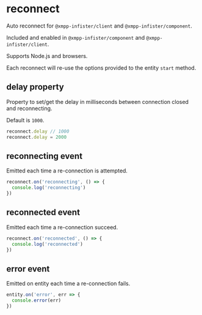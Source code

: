 # reconnect

Auto reconnect for `@xmpp-infister/client` and `@xmpp-infister/component`.

Included and enabled in `@xmpp-infister/component` and `@xmpp-infister/client`.

Supports Node.js and browsers.

Each reconnect will re-use the options provided to the entity `start` method.

## delay property

Property to set/get the delay in milliseconds between connection closed and
reconnecting.

Default is `1000`.

```js
reconnect.delay // 1000
reconnect.delay = 2000
```

## reconnecting event

Emitted each time a re-connection is attempted.

```js
reconnect.on('reconnecting', () => {
  console.log('reconnecting')
})
```

## reconnected event

Emitted each time a re-connection succeed.

```js
reconnect.on('reconnected', () => {
  console.log('reconnected')
})
```

## error event

Emitted on entity each time a re-connection fails.

```js
entity.on('error', err => {
  console.error(err)
})
```
